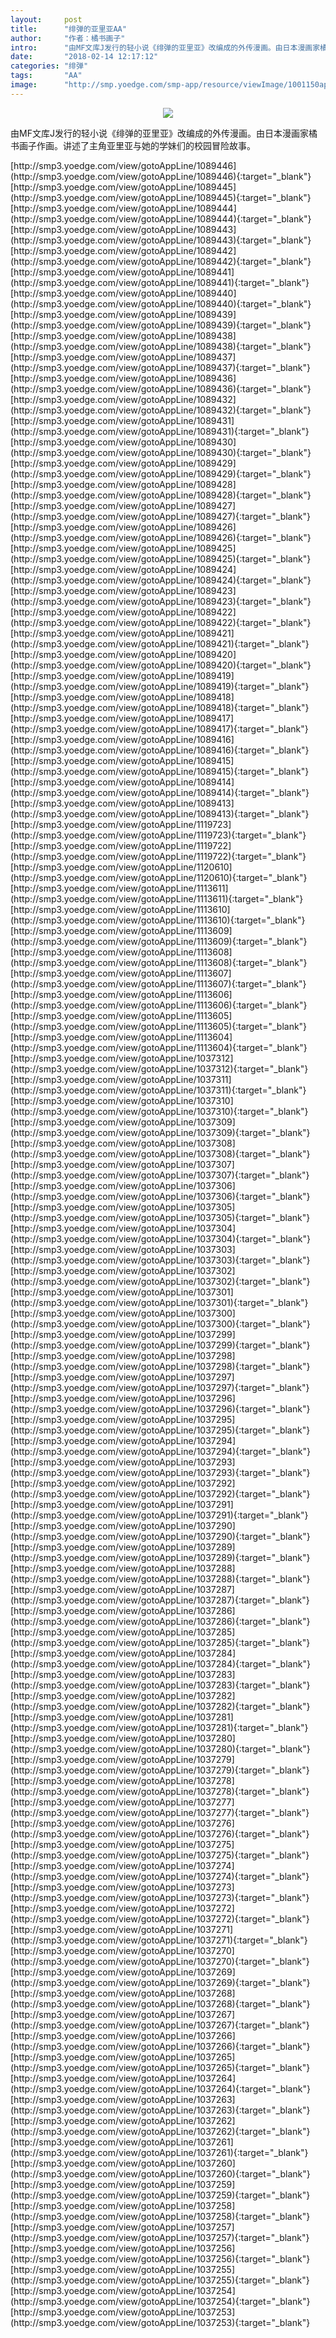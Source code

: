 ```yaml
---
layout:     post
title:      "绯弹的亚里亚AA"
author:     "作者：橘书画子"
intro:      "由MF文库J发行的轻小说《绯弹的亚里亚》改编成的外传漫画。由日本漫画家橘书画子作画。讲述了主角亚里亚与她的学妹们的校园冒险故事。"
date:       "2018-02-14 12:17:12"
categories: "绯弹"
tags:       "AA"
image:      "http://smp.yoedge.com/smp-app/resource/viewImage/1001150appline.png"
---
```

<div style="text-align: center">
<p><img src="http://smp.yoedge.com/smp-app/resource/viewImage/1001150appline.png"/></p>
</div>
<p class="post-meta">
<span>由MF文库J发行的轻小说《绯弹的亚里亚》改编成的外传漫画。由日本漫画家橘书画子作画。讲述了主角亚里亚与她的学妹们的校园冒险故事。</span>
</p>
[http://smp3.yoedge.com/view/gotoAppLine/1089446](http://smp3.yoedge.com/view/gotoAppLine/1089446){:target="_blank"}
[http://smp3.yoedge.com/view/gotoAppLine/1089445](http://smp3.yoedge.com/view/gotoAppLine/1089445){:target="_blank"}
[http://smp3.yoedge.com/view/gotoAppLine/1089444](http://smp3.yoedge.com/view/gotoAppLine/1089444){:target="_blank"}
[http://smp3.yoedge.com/view/gotoAppLine/1089443](http://smp3.yoedge.com/view/gotoAppLine/1089443){:target="_blank"}
[http://smp3.yoedge.com/view/gotoAppLine/1089442](http://smp3.yoedge.com/view/gotoAppLine/1089442){:target="_blank"}
[http://smp3.yoedge.com/view/gotoAppLine/1089441](http://smp3.yoedge.com/view/gotoAppLine/1089441){:target="_blank"}
[http://smp3.yoedge.com/view/gotoAppLine/1089440](http://smp3.yoedge.com/view/gotoAppLine/1089440){:target="_blank"}
[http://smp3.yoedge.com/view/gotoAppLine/1089439](http://smp3.yoedge.com/view/gotoAppLine/1089439){:target="_blank"}
[http://smp3.yoedge.com/view/gotoAppLine/1089438](http://smp3.yoedge.com/view/gotoAppLine/1089438){:target="_blank"}
[http://smp3.yoedge.com/view/gotoAppLine/1089437](http://smp3.yoedge.com/view/gotoAppLine/1089437){:target="_blank"}
[http://smp3.yoedge.com/view/gotoAppLine/1089436](http://smp3.yoedge.com/view/gotoAppLine/1089436){:target="_blank"}
[http://smp3.yoedge.com/view/gotoAppLine/1089432](http://smp3.yoedge.com/view/gotoAppLine/1089432){:target="_blank"}
[http://smp3.yoedge.com/view/gotoAppLine/1089431](http://smp3.yoedge.com/view/gotoAppLine/1089431){:target="_blank"}
[http://smp3.yoedge.com/view/gotoAppLine/1089430](http://smp3.yoedge.com/view/gotoAppLine/1089430){:target="_blank"}
[http://smp3.yoedge.com/view/gotoAppLine/1089429](http://smp3.yoedge.com/view/gotoAppLine/1089429){:target="_blank"}
[http://smp3.yoedge.com/view/gotoAppLine/1089428](http://smp3.yoedge.com/view/gotoAppLine/1089428){:target="_blank"}
[http://smp3.yoedge.com/view/gotoAppLine/1089427](http://smp3.yoedge.com/view/gotoAppLine/1089427){:target="_blank"}
[http://smp3.yoedge.com/view/gotoAppLine/1089426](http://smp3.yoedge.com/view/gotoAppLine/1089426){:target="_blank"}
[http://smp3.yoedge.com/view/gotoAppLine/1089425](http://smp3.yoedge.com/view/gotoAppLine/1089425){:target="_blank"}
[http://smp3.yoedge.com/view/gotoAppLine/1089424](http://smp3.yoedge.com/view/gotoAppLine/1089424){:target="_blank"}
[http://smp3.yoedge.com/view/gotoAppLine/1089423](http://smp3.yoedge.com/view/gotoAppLine/1089423){:target="_blank"}
[http://smp3.yoedge.com/view/gotoAppLine/1089422](http://smp3.yoedge.com/view/gotoAppLine/1089422){:target="_blank"}
[http://smp3.yoedge.com/view/gotoAppLine/1089421](http://smp3.yoedge.com/view/gotoAppLine/1089421){:target="_blank"}
[http://smp3.yoedge.com/view/gotoAppLine/1089420](http://smp3.yoedge.com/view/gotoAppLine/1089420){:target="_blank"}
[http://smp3.yoedge.com/view/gotoAppLine/1089419](http://smp3.yoedge.com/view/gotoAppLine/1089419){:target="_blank"}
[http://smp3.yoedge.com/view/gotoAppLine/1089418](http://smp3.yoedge.com/view/gotoAppLine/1089418){:target="_blank"}
[http://smp3.yoedge.com/view/gotoAppLine/1089417](http://smp3.yoedge.com/view/gotoAppLine/1089417){:target="_blank"}
[http://smp3.yoedge.com/view/gotoAppLine/1089416](http://smp3.yoedge.com/view/gotoAppLine/1089416){:target="_blank"}
[http://smp3.yoedge.com/view/gotoAppLine/1089415](http://smp3.yoedge.com/view/gotoAppLine/1089415){:target="_blank"}
[http://smp3.yoedge.com/view/gotoAppLine/1089414](http://smp3.yoedge.com/view/gotoAppLine/1089414){:target="_blank"}
[http://smp3.yoedge.com/view/gotoAppLine/1089413](http://smp3.yoedge.com/view/gotoAppLine/1089413){:target="_blank"}
[http://smp3.yoedge.com/view/gotoAppLine/1119723](http://smp3.yoedge.com/view/gotoAppLine/1119723){:target="_blank"}
[http://smp3.yoedge.com/view/gotoAppLine/1119722](http://smp3.yoedge.com/view/gotoAppLine/1119722){:target="_blank"}
[http://smp3.yoedge.com/view/gotoAppLine/1120610](http://smp3.yoedge.com/view/gotoAppLine/1120610){:target="_blank"}
[http://smp3.yoedge.com/view/gotoAppLine/1113611](http://smp3.yoedge.com/view/gotoAppLine/1113611){:target="_blank"}
[http://smp3.yoedge.com/view/gotoAppLine/1113610](http://smp3.yoedge.com/view/gotoAppLine/1113610){:target="_blank"}
[http://smp3.yoedge.com/view/gotoAppLine/1113609](http://smp3.yoedge.com/view/gotoAppLine/1113609){:target="_blank"}
[http://smp3.yoedge.com/view/gotoAppLine/1113608](http://smp3.yoedge.com/view/gotoAppLine/1113608){:target="_blank"}
[http://smp3.yoedge.com/view/gotoAppLine/1113607](http://smp3.yoedge.com/view/gotoAppLine/1113607){:target="_blank"}
[http://smp3.yoedge.com/view/gotoAppLine/1113606](http://smp3.yoedge.com/view/gotoAppLine/1113606){:target="_blank"}
[http://smp3.yoedge.com/view/gotoAppLine/1113605](http://smp3.yoedge.com/view/gotoAppLine/1113605){:target="_blank"}
[http://smp3.yoedge.com/view/gotoAppLine/1113604](http://smp3.yoedge.com/view/gotoAppLine/1113604){:target="_blank"}
[http://smp3.yoedge.com/view/gotoAppLine/1037312](http://smp3.yoedge.com/view/gotoAppLine/1037312){:target="_blank"}
[http://smp3.yoedge.com/view/gotoAppLine/1037311](http://smp3.yoedge.com/view/gotoAppLine/1037311){:target="_blank"}
[http://smp3.yoedge.com/view/gotoAppLine/1037310](http://smp3.yoedge.com/view/gotoAppLine/1037310){:target="_blank"}
[http://smp3.yoedge.com/view/gotoAppLine/1037309](http://smp3.yoedge.com/view/gotoAppLine/1037309){:target="_blank"}
[http://smp3.yoedge.com/view/gotoAppLine/1037308](http://smp3.yoedge.com/view/gotoAppLine/1037308){:target="_blank"}
[http://smp3.yoedge.com/view/gotoAppLine/1037307](http://smp3.yoedge.com/view/gotoAppLine/1037307){:target="_blank"}
[http://smp3.yoedge.com/view/gotoAppLine/1037306](http://smp3.yoedge.com/view/gotoAppLine/1037306){:target="_blank"}
[http://smp3.yoedge.com/view/gotoAppLine/1037305](http://smp3.yoedge.com/view/gotoAppLine/1037305){:target="_blank"}
[http://smp3.yoedge.com/view/gotoAppLine/1037304](http://smp3.yoedge.com/view/gotoAppLine/1037304){:target="_blank"}
[http://smp3.yoedge.com/view/gotoAppLine/1037303](http://smp3.yoedge.com/view/gotoAppLine/1037303){:target="_blank"}
[http://smp3.yoedge.com/view/gotoAppLine/1037302](http://smp3.yoedge.com/view/gotoAppLine/1037302){:target="_blank"}
[http://smp3.yoedge.com/view/gotoAppLine/1037301](http://smp3.yoedge.com/view/gotoAppLine/1037301){:target="_blank"}
[http://smp3.yoedge.com/view/gotoAppLine/1037300](http://smp3.yoedge.com/view/gotoAppLine/1037300){:target="_blank"}
[http://smp3.yoedge.com/view/gotoAppLine/1037299](http://smp3.yoedge.com/view/gotoAppLine/1037299){:target="_blank"}
[http://smp3.yoedge.com/view/gotoAppLine/1037298](http://smp3.yoedge.com/view/gotoAppLine/1037298){:target="_blank"}
[http://smp3.yoedge.com/view/gotoAppLine/1037297](http://smp3.yoedge.com/view/gotoAppLine/1037297){:target="_blank"}
[http://smp3.yoedge.com/view/gotoAppLine/1037296](http://smp3.yoedge.com/view/gotoAppLine/1037296){:target="_blank"}
[http://smp3.yoedge.com/view/gotoAppLine/1037295](http://smp3.yoedge.com/view/gotoAppLine/1037295){:target="_blank"}
[http://smp3.yoedge.com/view/gotoAppLine/1037294](http://smp3.yoedge.com/view/gotoAppLine/1037294){:target="_blank"}
[http://smp3.yoedge.com/view/gotoAppLine/1037293](http://smp3.yoedge.com/view/gotoAppLine/1037293){:target="_blank"}
[http://smp3.yoedge.com/view/gotoAppLine/1037292](http://smp3.yoedge.com/view/gotoAppLine/1037292){:target="_blank"}
[http://smp3.yoedge.com/view/gotoAppLine/1037291](http://smp3.yoedge.com/view/gotoAppLine/1037291){:target="_blank"}
[http://smp3.yoedge.com/view/gotoAppLine/1037290](http://smp3.yoedge.com/view/gotoAppLine/1037290){:target="_blank"}
[http://smp3.yoedge.com/view/gotoAppLine/1037289](http://smp3.yoedge.com/view/gotoAppLine/1037289){:target="_blank"}
[http://smp3.yoedge.com/view/gotoAppLine/1037288](http://smp3.yoedge.com/view/gotoAppLine/1037288){:target="_blank"}
[http://smp3.yoedge.com/view/gotoAppLine/1037287](http://smp3.yoedge.com/view/gotoAppLine/1037287){:target="_blank"}
[http://smp3.yoedge.com/view/gotoAppLine/1037286](http://smp3.yoedge.com/view/gotoAppLine/1037286){:target="_blank"}
[http://smp3.yoedge.com/view/gotoAppLine/1037285](http://smp3.yoedge.com/view/gotoAppLine/1037285){:target="_blank"}
[http://smp3.yoedge.com/view/gotoAppLine/1037284](http://smp3.yoedge.com/view/gotoAppLine/1037284){:target="_blank"}
[http://smp3.yoedge.com/view/gotoAppLine/1037283](http://smp3.yoedge.com/view/gotoAppLine/1037283){:target="_blank"}
[http://smp3.yoedge.com/view/gotoAppLine/1037282](http://smp3.yoedge.com/view/gotoAppLine/1037282){:target="_blank"}
[http://smp3.yoedge.com/view/gotoAppLine/1037281](http://smp3.yoedge.com/view/gotoAppLine/1037281){:target="_blank"}
[http://smp3.yoedge.com/view/gotoAppLine/1037280](http://smp3.yoedge.com/view/gotoAppLine/1037280){:target="_blank"}
[http://smp3.yoedge.com/view/gotoAppLine/1037279](http://smp3.yoedge.com/view/gotoAppLine/1037279){:target="_blank"}
[http://smp3.yoedge.com/view/gotoAppLine/1037278](http://smp3.yoedge.com/view/gotoAppLine/1037278){:target="_blank"}
[http://smp3.yoedge.com/view/gotoAppLine/1037277](http://smp3.yoedge.com/view/gotoAppLine/1037277){:target="_blank"}
[http://smp3.yoedge.com/view/gotoAppLine/1037276](http://smp3.yoedge.com/view/gotoAppLine/1037276){:target="_blank"}
[http://smp3.yoedge.com/view/gotoAppLine/1037275](http://smp3.yoedge.com/view/gotoAppLine/1037275){:target="_blank"}
[http://smp3.yoedge.com/view/gotoAppLine/1037274](http://smp3.yoedge.com/view/gotoAppLine/1037274){:target="_blank"}
[http://smp3.yoedge.com/view/gotoAppLine/1037273](http://smp3.yoedge.com/view/gotoAppLine/1037273){:target="_blank"}
[http://smp3.yoedge.com/view/gotoAppLine/1037272](http://smp3.yoedge.com/view/gotoAppLine/1037272){:target="_blank"}
[http://smp3.yoedge.com/view/gotoAppLine/1037271](http://smp3.yoedge.com/view/gotoAppLine/1037271){:target="_blank"}
[http://smp3.yoedge.com/view/gotoAppLine/1037270](http://smp3.yoedge.com/view/gotoAppLine/1037270){:target="_blank"}
[http://smp3.yoedge.com/view/gotoAppLine/1037269](http://smp3.yoedge.com/view/gotoAppLine/1037269){:target="_blank"}
[http://smp3.yoedge.com/view/gotoAppLine/1037268](http://smp3.yoedge.com/view/gotoAppLine/1037268){:target="_blank"}
[http://smp3.yoedge.com/view/gotoAppLine/1037267](http://smp3.yoedge.com/view/gotoAppLine/1037267){:target="_blank"}
[http://smp3.yoedge.com/view/gotoAppLine/1037266](http://smp3.yoedge.com/view/gotoAppLine/1037266){:target="_blank"}
[http://smp3.yoedge.com/view/gotoAppLine/1037265](http://smp3.yoedge.com/view/gotoAppLine/1037265){:target="_blank"}
[http://smp3.yoedge.com/view/gotoAppLine/1037264](http://smp3.yoedge.com/view/gotoAppLine/1037264){:target="_blank"}
[http://smp3.yoedge.com/view/gotoAppLine/1037263](http://smp3.yoedge.com/view/gotoAppLine/1037263){:target="_blank"}
[http://smp3.yoedge.com/view/gotoAppLine/1037262](http://smp3.yoedge.com/view/gotoAppLine/1037262){:target="_blank"}
[http://smp3.yoedge.com/view/gotoAppLine/1037261](http://smp3.yoedge.com/view/gotoAppLine/1037261){:target="_blank"}
[http://smp3.yoedge.com/view/gotoAppLine/1037260](http://smp3.yoedge.com/view/gotoAppLine/1037260){:target="_blank"}
[http://smp3.yoedge.com/view/gotoAppLine/1037259](http://smp3.yoedge.com/view/gotoAppLine/1037259){:target="_blank"}
[http://smp3.yoedge.com/view/gotoAppLine/1037258](http://smp3.yoedge.com/view/gotoAppLine/1037258){:target="_blank"}
[http://smp3.yoedge.com/view/gotoAppLine/1037257](http://smp3.yoedge.com/view/gotoAppLine/1037257){:target="_blank"}
[http://smp3.yoedge.com/view/gotoAppLine/1037256](http://smp3.yoedge.com/view/gotoAppLine/1037256){:target="_blank"}
[http://smp3.yoedge.com/view/gotoAppLine/1037255](http://smp3.yoedge.com/view/gotoAppLine/1037255){:target="_blank"}
[http://smp3.yoedge.com/view/gotoAppLine/1037254](http://smp3.yoedge.com/view/gotoAppLine/1037254){:target="_blank"}
[http://smp3.yoedge.com/view/gotoAppLine/1037253](http://smp3.yoedge.com/view/gotoAppLine/1037253){:target="_blank"}


